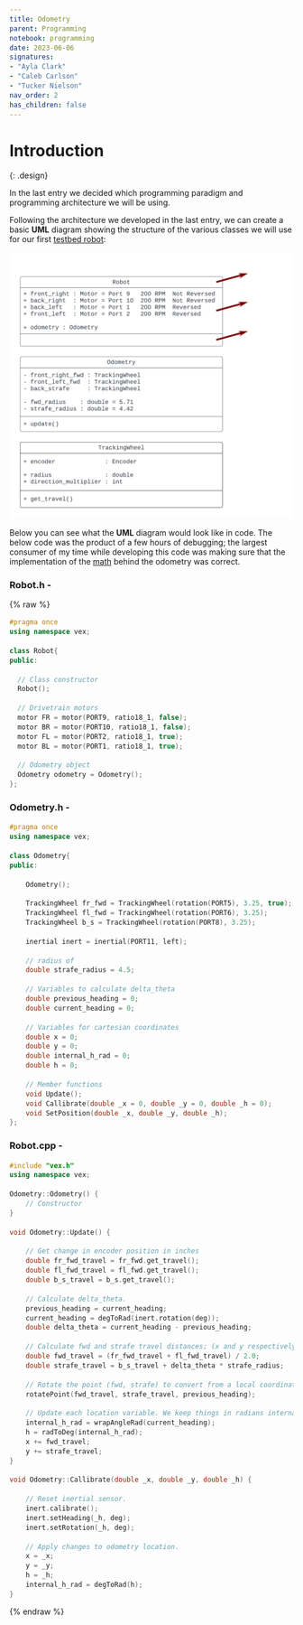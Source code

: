 ```yaml
---
title: Odometry
parent: Programming
notebook: programming
date: 2023-06-06
signatures:
- "Ayla Clark"
- "Caleb Carlson"
- "Tucker Nielson"
nav_order: 2
has_children: false
---
```


# Introduction
{: .design}

In the last entry we decided which programming paradigm and programming architecture we will be using.

Following the architecture we developed in the last entry, we can create a basic **UML** diagram showing the structure of the various classes we will use for our first [testbed robot]({{site.url}}/docs/engineering/2023-06-05-OdometryTestRig.html): 

![RobotClassUML](/assets/programming/UML%20Odometry.png)

Below you can see what the **UML** diagram would look like in code. The below code was the product of a few hours of debugging; the largest consumer of my time while developing this code was making sure that the implementation of the [math]({{site.url}}/docs/research/2023-05-29-Odometry.html) behind the odometry was correct.

### Robot.h -
{% raw %}
```cpp
#pragma once
using namespace vex;

class Robot{
public:

  // Class constructor
  Robot();

  // Drivetrain motors
  motor FR = motor(PORT9, ratio18_1, false);
  motor BR = motor(PORT10, ratio18_1, false);
  motor FL = motor(PORT2, ratio18_1, true);
  motor BL = motor(PORT1, ratio18_1, true);
  
  // Odometry object
  Odometry odometry = Odometry();
};
```
### Odometry.h -
```cpp
#pragma once
using namespace vex;

class Odometry{
public:

    Odometry();

    TrackingWheel fr_fwd = TrackingWheel(rotation(PORT5), 3.25, true);
    TrackingWheel fl_fwd = TrackingWheel(rotation(PORT6), 3.25);
    TrackingWheel b_s = TrackingWheel(rotation(PORT8), 3.25);

    inertial inert = inertial(PORT11, left);

    // radius of 
    double strafe_radius = 4.5;

    // Variables to calculate delta_theta
    double previous_heading = 0;
    double current_heading = 0;
    
    // Variables for cartesian coordinates
    double x = 0;
    double y = 0;
    double internal_h_rad = 0;
    double h = 0;
    
    // Member functions
    void Update();
    void Callibrate(double _x = 0, double _y = 0, double _h = 0);
    void SetPosition(double _x, double _y, double _h);
};
```
### Robot.cpp - 
```cpp
#include "vex.h"
using namespace vex;

Odometry::Odometry() {
    // Constructor
}

void Odometry::Update() {

    // Get change in encoder position in inches
    double fr_fwd_travel = fr_fwd.get_travel();
    double fl_fwd_travel = fl_fwd.get_travel();
    double b_s_travel = b_s.get_travel();

    // Calculate delta_theta.
    previous_heading = current_heading;
    current_heading = degToRad(inert.rotation(deg));
    double delta_theta = current_heading - previous_heading;

    // Calculate fwd and strafe travel distances; (x and y respectively.)
    double fwd_travel = (fr_fwd_travel + fl_fwd_travel) / 2.0;
    double strafe_travel = b_s_travel + delta_theta * strafe_radius;

    // Rotate the point (fwd, strafe) to convert from a local coordinate shift to a global coordinate shift.
    rotatePoint(fwd_travel, strafe_travel, previous_heading);

    // Update each location variable. We keep things in radians internally because the math is nicer this way.
    internal_h_rad = wrapAngleRad(current_heading);
    h = radToDeg(internal_h_rad);
    x += fwd_travel;
    y += strafe_travel;
}

void Odometry::Callibrate(double _x, double _y, double _h) {

    // Reset inertial sensor.
    inert.calibrate();
    inert.setHeading(_h, deg);
    inert.setRotation(_h, deg);

    // Apply changes to odometry location.
    x = _x;
    y = _y;
    h = _h;
    internal_h_rad = degToRad(h);
}
```

{% endraw %}